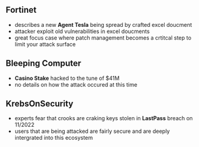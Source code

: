 ## Fortinet
* describes a new **Agent Tesla** being spread by crafted excel doucment
* attacker exploit old vulnerabilities in excel doucments
* great focus case where patch management becomes a crtitcal step to limit your attack surface

## Bleeping Computer
* **Casino Stake** hacked to the tune of $41M
* no details on how the attack occured at this time

## KrebsOnSecurity
* experts fear that crooks are craking keys stolen in **LastPass** breach on 11/2022
* users that are being attacked are fairly secure and are deeply intergrated into this ecosystem
